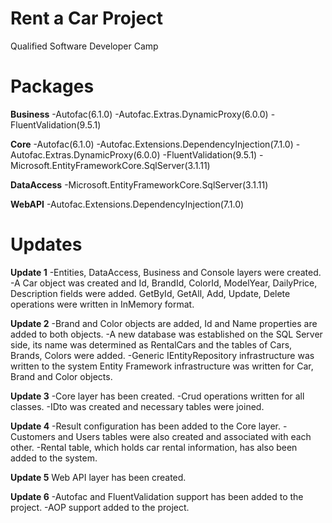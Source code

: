 # Rent a Car Project
Qualified Software Developer Camp

# Packages
<b>Business</b>
-Autofac(6.1.0)
-Autofac.Extras.DynamicProxy(6.0.0)
-FluentValidation(9.5.1)

<b>Core</b>
-Autofac(6.1.0)
-Autofac.Extensions.DependencyInjection(7.1.0)
-Autofac.Extras.DynamicProxy(6.0.0)
-FluentValidation(9.5.1)
-Microsoft.EntityFrameworkCore.SqlServer(3.1.11)

<b>DataAccess</b>
-Microsoft.EntityFrameworkCore.SqlServer(3.1.11)

<b>WebAPI</b>
-Autofac.Extensions.DependencyInjection(7.1.0)

# Updates
<b>Update 1</b>
-Entities, DataAccess, Business and Console layers were created.
-A Car object was created and Id, BrandId, ColorId, ModelYear, DailyPrice, Description fields were added.
GetById, GetAll, Add, Update, Delete operations were written in InMemory format.

<b>Update 2</b>
-Brand and Color objects are added, Id and Name properties are added to both objects.
-A new database was established on the SQL Server side, its name was determined as RentalCars and the tables of Cars, Brands, Colors were added.
-Generic IEntityRepository infrastructure was written to the system
Entity Framework infrastructure was written for Car, Brand and Color objects.

<b>Update 3</b>
-Core layer has been created.
-Crud operations written for all classes.
-IDto was created and necessary tables were joined.

<b>Update 4</b>
-Result configuration has been added to the Core layer.
-Customers and Users tables were also created and associated with each other.
-Rental table, which holds car rental information, has also been added to the system.

<b>Update 5</b>
Web API layer has been created.

<b>Update 6</b>
-Autofac and FluentValidation support has been added to the project.
-AOP support added to the project.
